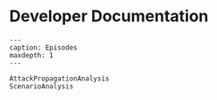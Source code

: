 # Developer Documentation



```{toctree}
---
caption: Episodes
maxdepth: 1
---

AttackPropagationAnalysis
ScenarioAnalysis